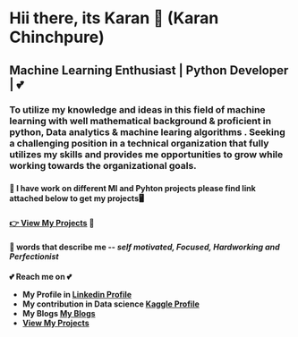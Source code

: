 <h1> Hii there, its Karan 👋 (Karan Chinchpure) </h1>
<h2> Machine Learning Enthusiast | Python Developer | 💕</h2>
<h3> To utilize my knowledge and ideas in this field of machine learning with well mathematical background & proficient in python, Data analytics & machine learing algorithms . Seeking a challenging position in a technical organization that fully utilizes my skills and provides me opportunities to grow while working towards the organizational goals. <h3>


  
<h4>👀 I have work on different Ml and Pyhton projects please find link attached below to get my projects🖥️<h4> 
<a href="https://karanchinch10.github.io/My_Projects_Portfolio/">👉 <b>View My Projects</b></a> 💝

<h4>🙂 words that describe me -- <i>self motivated, Focused, Hardworking and Perfectionist</i> <h4>

  
💕 Reach me on 💕
* My Profile in <a href="https://www.linkedin.com/in/karan433155/"><strong>Linkedin Profile</strong></a> 
* My contribution in Data science <a href="https://www.kaggle.com/karanchinchpure"><strong>Kaggle Profile</strong></a> 
* My Blogs <a href="https://medium.com/@karan433155"><strong>My Blogs</strong></a>
* <a href="https://karanchinch10.github.io/My_Projects_Portfolio/"><b>View My Projects</b></a> 




















